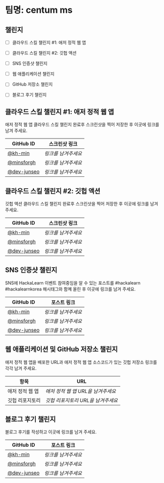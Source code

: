 # 팀명: centum ms #

## 챌린지 ##

* [ ] 클라우드 스킬 챌린지 #1: 애저 정적 웹 앱
* [ ] 클라우드 스킬 챌린지 #2: 깃헙 액션
* [ ] SNS 인증샷 챌린지
* [ ] 웹 애플리케이션 챌린지
* [ ] GitHub 저장소 챌린지
* [ ] 블로그 후기 챌린지


## 클라우드 스킬 챌린지 #1: 애저 정적 웹 앱 ##

애저 정적 웹 앱 클라우드 스킬 챌린지 완료후 스크린샷을 찍어 저장한 후 이곳에 링크를 남겨 주세요.

| GitHub ID | 스크린샷 링크 |
| --------- | ------------- |
| [@kh-min](https://github.com/kh-min) | *링크를 남겨주세요* |
| [@minsforgh](https://github.com/minsforgh) | *링크를 남겨주세요* |
| [@dev-junseo](https://github.com/dev-junseo) | *링크를 남겨주세요* |



## 클라우드 스킬 챌린지 #2: 깃헙 액션 ##

깃헙 액션 클라우드 스킬 챌린지 완료후 스크린샷을 찍어 저장한 후 이곳에 링크를 남겨 주세요.

| GitHub ID | 스크린샷 링크 |
| --------- | ------------- |
| [@kh-min](https://github.com/kh-min) | *링크를 남겨주세요* |
| [@minsforgh](https://github.com/minsforgh) | *링크를 남겨주세요* |
| [@dev-junseo](https://github.com/dev-junseo) | *링크를 남겨주세요* |



## SNS 인증샷 챌린지 ##

SNS에 HackaLearn 이벤트 참여중임을 알 수 있는 포스트를 #hackalearn #hackalearnkorea 해시태그와 함꼐 올린 후 이곳에 링크를 남겨 주세요.

| GitHub ID | 포스트 링크 |
| --------- | ------------- |
| [@kh-min](https://github.com/kh-min) | *링크를 남겨주세요* |
| [@minsforgh](https://github.com/minsforgh) | *링크를 남겨주세요* |
| [@dev-junseo](https://github.com/dev-junseo) | *링크를 남겨주세요* |



## 웹 애플리케이션 및 GitHub 저장소 챌린지 ##

애저 정적 웹 앱을 배포한 URL과 애저 정적 웹 앱 소스코드가 있는 깃헙 저장소 링크를 각각 남겨 주세요.

| 항목            | URL                                |
| --------------- | ---------------------------------- |
| 애저 정적 웹 앱 | *애저 정적 웹 앱 URL을 남겨주세요* |
| 깃헙 리포지토리 | *깃헙 리포지토리 URL을 남겨주세요* |


## 블로그 후기 챌린지 ##

블로그 후기를 작성하고 이곳에 링크를 남겨 주세요.

| GitHub ID | 포스트 링크 |
| --------- | ------------- |
| [@kh-min](https://github.com/kh-min) | *링크를 남겨주세요* |
| [@minsforgh](https://github.com/minsforgh) | *링크를 남겨주세요* |
| [@dev-junseo](https://github.com/dev-junseo) | *링크를 남겨주세요* |